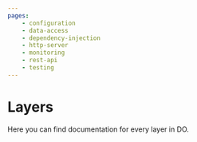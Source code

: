 ```yaml
---
pages:
    - configuration
    - data-access
    - dependency-injection
    - http-server
    - monitoring
    - rest-api
    - testing
---
```


# Layers

Here you can find documentation for every layer in DO.

